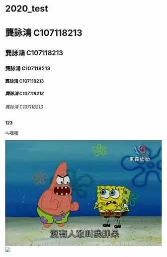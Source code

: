 # 2020_test

# 龔詠鴻 C107118213
## 龔詠鴻 C107118213
### 龔詠鴻 C107118213
#### 龔詠鴻 C107118213
##### 龔詠鴻 C107118213
###### 龔詠鴻 C107118213

**123**

~~ㄟ嘿嘿~~



![](patrick.png "派大星") 
[![](https://img.youtube.com/vi/L8lah5K-4Wo/0.jpg)](https://www.youtube.com/watch?v=L8lah5K-4Wo)

